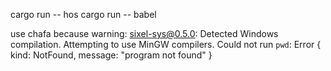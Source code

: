 cargo run -- hos
cargo run -- babel

use chafa
because 
warning: sixel-sys@0.5.0: Detected Windows compilation. Attempting to use MinGW compilers.
Could not run `pwd`: Error { kind: NotFound, message: "program not found" }